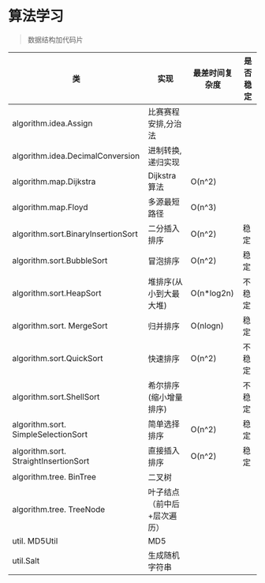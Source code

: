 # 算法学习
> 数据结构加代码片

| 类                                     | 实现             | 最差时间复杂度    | 是否稳定 |
| ------------------------------------- | -------------- | ---------- | ---- |
| algorithm.idea.Assign                 | 比赛赛程安排,分治法     |            |      |
| algorithm.idea.DecimalConversion      | 进制转换,递归实现      |            |      |
| algorithm.map.Dijkstra                | Dijkstra算法     | O(n^2)     |      |
| algorithm.map.Floyd                   | 多源最短路径         | O(n^3)     |      |
| algorithm.sort.BinaryInsertionSort    | 二分插入排序         | O(n^2)     | 稳定   |
| algorithm.sort.BubbleSort             | 冒泡排序           | O(n^2)     | 稳定   |
| algorithm.sort.HeapSort               | 堆排序(从小到大最大堆)   | O(n*log2n) | 不稳定  |
| algorithm.sort. MergeSort             | 归并排序           | O(nlogn)   | 稳定   |
| algorithm.sort.QuickSort              | 快速排序           | O(n^2)     | 不稳定  |
| algorithm.sort.ShellSort              | 希尔排序(缩小增量排序)   |            | 不稳定  |
| algorithm.sort. SimpleSelectionSort   | 简单选择排序         | O(n^2)     | 稳定   |
| algorithm.sort. StraightInsertionSort | 直接插入排序         | O(n^2)     | 稳定   |
| algorithm.tree. BinTree<T>            | 二叉树            |            |      |
| algorithm.tree. TreeNode<T>           | 叶子结点（前中后+层次遍历） |            |      |
| util. MD5Util                         | MD5            |            |      |
| util.Salt                             | 生成随机字符串        |            |      |

